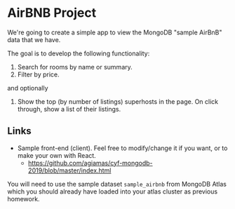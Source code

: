 # AirBNB Project

We're going to create a simple app to view the MongoDB "sample AirBnB" data that we have.

The goal is to develop the following functionality:

1. Search for rooms by name or summary.
2. Filter by price.

and optionally

1. Show the top (by number of listings) superhosts in the page. On click through, show a list of their listings.

## Links

- Sample front-end (client). Feel free to modify/change it if you want, or to make your own with React.
  - https://github.com/agiamas/cyf-mongodb-2019/blob/master/index.html

You will need to use the sample dataset `sample_airbnb` from MongoDB Atlas which you should already have loaded into your atlas cluster as previous homework.
